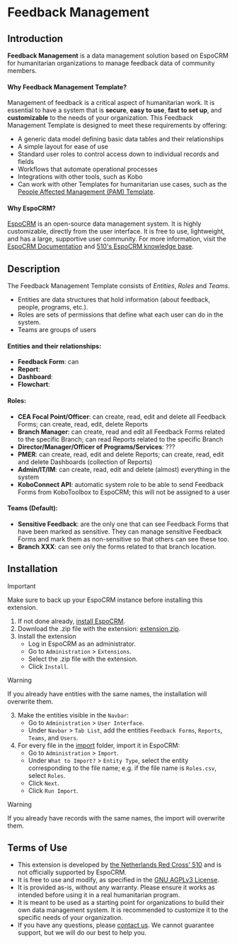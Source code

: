 # Feedback Management 

## Introduction

**Feedback Management** is a data management solution based on EspoCRM for humanitarian organizations to manage feedback data of community members.

#### Why Feedback Management Template?
Management of feedback is a critical aspect of humanitarian work. It is essential to have a system that is **secure**, **easy to use**, **fast to set up**, and **customizable** to the needs of your organization. This Feedback Management Template is designed to meet these requirements by offering:
* A generic data model defining basic data tables and their relationships​
* A simple layout for ease of use​
* Standard user roles to control access down to individual records and fields​
* Workflows that automate operational processes​
* Integrations with other tools, such as Kobo
* Can work with other Templates for humanitarian use cases, such as the [People Affected Management (PAM) Template](https://github.com/rodekruis/espocrm-template-pam).

#### Why EspoCRM?
[EspoCRM](https://www.espocrm.com/) is an open-source data management system. It is highly customizable, directly from the user interface. It is free to use, lightweight, and has a large, supportive user community. For more information, visit the [EspoCRM Documentation](https://docs.espocrm.com/) and [510's EspoCRM knowledge base](https://github.com/rodekruis/EspoCRM-knowledge-base/wiki).


## Description

The Feedback Management Template consists of _Entities_, _Roles_ and _Teams_. 
* Entities are data structures that hold information (about feedback, people, programs, etc.).
* Roles are sets of permissions that define what each user can do in the system.
* Teams are groups of users 

#### Entities and their relationships:
* **Feedback Form**: can  
* **Report**: 
* **Dashboard**: 
* **Flowchart**: 

#### Roles:
* **CEA Focal Point/Officer**: can create, read, edit and delete all Feedback Forms; can create, read, edit, delete Reports
* **Branch Manager**: can create, read and edit all Feedback Forms related to the specific Branch; can read Reports related to the specific Branch
* **Director/Manager/Officer of Programs/Services**: ???
* **PMER**: can create, read, edit and delete Reports; can create, read, edit and delete Dashboards (collection of Reports)
* **Admin/IT/IM**: can create, read, edit and delete (almost) everything in the system
* **KoboConnect API**: automatic system role to be able to send Feedback Forms from KoboToolbox to EspoCRM; this will not be assigned to a user 

#### Teams (Default):
* **Sensitive Feedback**: are the only one that can see Feedback Forms that have been marked as sensitive. They can manage sensitive Feedback Forms and mark them as non-sensitive so that others can see these too. 
* **Branch XXX**: can see only the forms related to that branch location.

## Installation

> [!IMPORTANT]  
> Make sure to back up your EspoCRM instance before installing this extension.

1. If not done already, [install EspoCRM](https://docs.espocrm.com/administration/installation/).
2. Download the .zip file with the extension: [extension.zip](link).
2. Install the extension
    * Log in EspoCRM as an administrator.
    * Go to `Administration` > `Extensions`.
    * Select the .zip file with the extension.
    * Click `Install`.

> [!WARNING]  
> If you already have entities with the same names, the installation will overwrite them.
 
3. Make the entities visible in the `Navbar`:
    * Go to `Administration` > `User Interface`.
    * Under `Navbar` > `Tab List`, add the entities `Feedback Forms`, `Reports`, `Teams`, and `Users`.
4. For every file in the [import](/import) folder, import it in EspoCRM:
    * Go to `Administration` > `Import`.
    * Under `What to Import?` > `Entity Type`, select the entity corresponding to the file name; e.g. if the file name is `Roles.csv`, select `Roles`.
    * Click `Next`.
    * Click `Run Import`.

> [!WARNING]  
> If you already have records with the same names, the import will overwrite them.

## Terms of Use
* This extension is developed by [the Netherlands Red Cross' 510](https://www.510.global/) and is not officially supported by EspoCRM.
* It is free to use and modify, as specified in the [GNU AGPLv3 License](/LICENSE.md).
* It is provided as-is, without any warranty. Please ensure it works as intended before using it in a real humanitarian program.
* It is meant to be used as a starting point for organizations to build their own data management system. It is recommended to customize it to the specific needs of your organization.
* If you have any questions, please [contact us](https://www.510.global/contact/). We cannot guarantee support, but we will do our best to help you.



